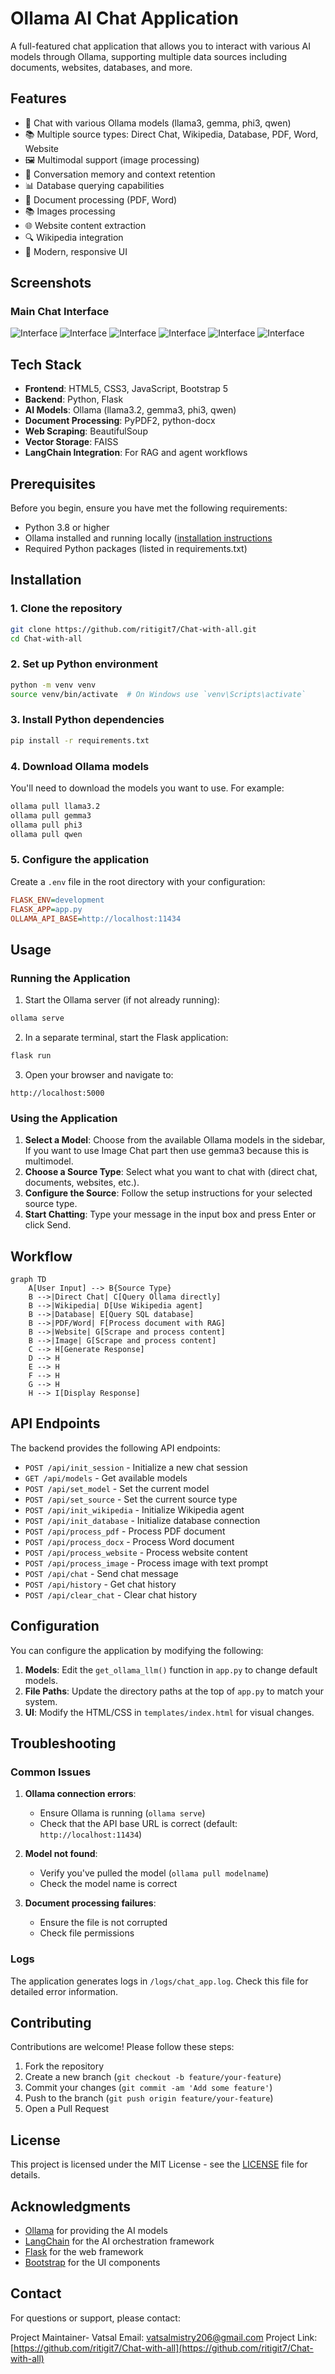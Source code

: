 # Ollama AI Chat Application

A full-featured chat application that allows you to interact with various AI models through Ollama, supporting multiple data sources including documents, websites, databases, and more.

## Features

- 💬 Chat with various Ollama models (llama3, gemma, phi3, qwen)
- 📚 Multiple source types: Direct Chat, Wikipedia, Database, PDF, Word, Website
- 🖼️ Multimodal support (image processing)
- 🧠 Conversation memory and context retention
- 📊 Database querying capabilities
- 📄 Document processing (PDF, Word)
- 📚 Images processing
- 🌐 Website content extraction
- 🔍 Wikipedia integration
- 🎨 Modern, responsive UI

## Screenshots

### Main Chat Interface
![Interface](https://github.com/ritigit7/Chat-with-all/blob/main/images/Screenshot%20from%202025-04-21%2017-54-06.png)
![Interface](https://github.com/ritigit7/Chat-with-all/blob/main/images/Screenshot%20from%202025-04-21%2017-54-10.png)
![Interface](https://github.com/ritigit7/Chat-with-all/blob/main/images/Screenshot%20from%202025-04-21%2017-54-15.png)
![Interface](https://github.com/ritigit7/Chat-with-all/blob/main/images/Screenshot%20from%202025-04-21%2017-54-19.png)
![Interface](https://github.com/ritigit7/Chat-with-all/blob/main/images/Screenshot%20from%202025-04-21%2017-54-22.png)
![Interface](https://github.com/ritigit7/Chat-with-all/blob/main/images/Screenshot%20from%202025-04-21%2017-54-26.png)


## Tech Stack

- **Frontend**: HTML5, CSS3, JavaScript, Bootstrap 5
- **Backend**: Python, Flask
- **AI Models**: Ollama (llama3.2, gemma3, phi3, qwen)
- **Document Processing**: PyPDF2, python-docx
- **Web Scraping**: BeautifulSoup
- **Vector Storage**: FAISS
- **LangChain Integration**: For RAG and agent workflows

## Prerequisites

Before you begin, ensure you have met the following requirements:

- Python 3.8 or higher
- Ollama installed and running locally ([installation instructions](http://localhost:11434/v1)
- Required Python packages (listed in requirements.txt)

## Installation

### 1. Clone the repository

```bash
git clone https://github.com/ritigit7/Chat-with-all.git
cd Chat-with-all
```

### 2. Set up Python environment

```bash
python -m venv venv
source venv/bin/activate  # On Windows use `venv\Scripts\activate`
```

### 3. Install Python dependencies

```bash
pip install -r requirements.txt
```

### 4. Download Ollama models

You'll need to download the models you want to use. For example:

```bash
ollama pull llama3.2
ollama pull gemma3
ollama pull phi3
ollama pull qwen
```

### 5. Configure the application

Create a `.env` file in the root directory with your configuration:

```ini
FLASK_ENV=development
FLASK_APP=app.py
OLLAMA_API_BASE=http://localhost:11434
```

## Usage

### Running the Application

1. Start the Ollama server (if not already running):

```bash
ollama serve
```

2. In a separate terminal, start the Flask application:

```bash
flask run
```

3. Open your browser and navigate to:

```
http://localhost:5000
```

### Using the Application

1. **Select a Model**: Choose from the available Ollama models in the sidebar, If you want to use Image Chat part then use gemma3 because this is multimodel.
2. **Choose a Source Type**: Select what you want to chat with (direct chat, documents, websites, etc.).
3. **Configure the Source**: Follow the setup instructions for your selected source type.
4. **Start Chatting**: Type your message in the input box and press Enter or click Send.

## Workflow

```mermaid
graph TD
    A[User Input] --> B{Source Type}
    B -->|Direct Chat| C[Query Ollama directly]
    B -->|Wikipedia| D[Use Wikipedia agent]
    B -->|Database| E[Query SQL database]
    B -->|PDF/Word| F[Process document with RAG]
    B -->|Website| G[Scrape and process content]
    B -->|Image| G[Scrape and process content]
    C --> H[Generate Response]
    D --> H
    E --> H
    F --> H
    G --> H
    H --> I[Display Response]
```

## API Endpoints

The backend provides the following API endpoints:

- `POST /api/init_session` - Initialize a new chat session
- `GET /api/models` - Get available models
- `POST /api/set_model` - Set the current model
- `POST /api/set_source` - Set the current source type
- `POST /api/init_wikipedia` - Initialize Wikipedia agent
- `POST /api/init_database` - Initialize database connection
- `POST /api/process_pdf` - Process PDF document
- `POST /api/process_docx` - Process Word document
- `POST /api/process_website` - Process website content
- `POST /api/process_image` - Process image with text prompt
- `POST /api/chat` - Send chat message
- `POST /api/history` - Get chat history
- `POST /api/clear_chat` - Clear chat history

## Configuration

You can configure the application by modifying the following:

1. **Models**: Edit the `get_ollama_llm()` function in `app.py` to change default models.
2. **File Paths**: Update the directory paths at the top of `app.py` to match your system.
3. **UI**: Modify the HTML/CSS in `templates/index.html` for visual changes.

## Troubleshooting

### Common Issues

1. **Ollama connection errors**:
   - Ensure Ollama is running (`ollama serve`)
   - Check that the API base URL is correct (default: `http://localhost:11434`)

2. **Model not found**:
   - Verify you've pulled the model (`ollama pull modelname`)
   - Check the model name is correct

3. **Document processing failures**:
   - Ensure the file is not corrupted
   - Check file permissions

### Logs

The application generates logs in `/logs/chat_app.log`. Check this file for detailed error information.

## Contributing

Contributions are welcome! Please follow these steps:

1. Fork the repository
2. Create a new branch (`git checkout -b feature/your-feature`)
3. Commit your changes (`git commit -am 'Add some feature'`)
4. Push to the branch (`git push origin feature/your-feature`)
5. Open a Pull Request

## License

This project is licensed under the MIT License - see the [LICENSE](LICENSE) file for details.

## Acknowledgments

- [Ollama](https://ollama.ai/) for providing the AI models
- [LangChain](https://www.langchain.com/) for the AI orchestration framework
- [Flask](https://flask.palletsprojects.com/) for the web framework
- [Bootstrap](https://getbootstrap.com/) for the UI components

## Contact

For questions or support, please contact:

Project Maintainer- Vatsal
Email: vatsalmistry206@gmail.com
Project Link: [https://github.com/ritigit7/Chat-with-all](https://github.com/ritigit7/Chat-with-all)
